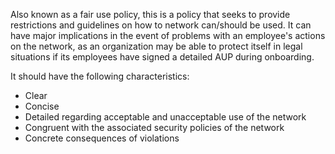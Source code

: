 Also known as a fair use policy, this is a policy that seeks to provide restrictions and guidelines on how to network can/should be used. It can have major implications in the event of problems with an employee's actions on the network, as an organization may be able to protect itself in legal situations if its employees have signed a detailed AUP during onboarding.

It should have the following characteristics:
- Clear
- Concise
- Detailed regarding acceptable and unacceptable use of the network
- Congruent with the associated security policies of the network
- Concrete consequences of violations